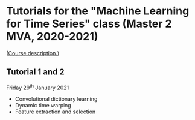 # Tutorials for the "Machine Learning for Time Series" class (Master 2 MVA, 2020-2021)

([Course description.](http://www.laurentoudre.fr/ast.html))

## Tutorial 1 and 2

Friday 29<sup>th</sup> January 2021

- Convolutional dictionary learning
- Dynamic time warping
- Feature extraction and selection
